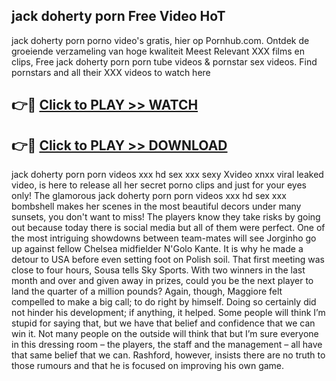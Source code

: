 ## jack doherty porn Free Video HoT 

jack doherty porn porno video's gratis, hier op Pornhub.com. Ontdek de groeiende verzameling van hoge kwaliteit Meest Relevant XXX films en clips,
Free jack doherty porn porn tube videos & pornstar sex videos. Find pornstars and all their XXX videos to watch here


## 👉🔴 [Click to PLAY >> WATCH](http://us.freeplayer.one?title=jack_doherty_porn&ref=16D)

## 👉🔴 [Click to PLAY >> DOWNLOAD](http://us.freeplayer.one?title=jack_doherty_porn&ref=16D)


jack doherty porn porn videos xxx hd sex xxx sexy Xvideo xnxx viral leaked video, is here to release all her secret porno clips and just for your eyes only! The glamorous jack doherty porn porn videos xxx hd sex xxx bombshell makes her scenes in the most beautiful decors under many sunsets, you don't want to miss! The players know they take risks by going out because today there is social media but all of them were perfect. One of the most intriguing showdowns between team-mates will see Jorginho go up against fellow Chelsea midfielder N'Golo Kante. It is why he made a detour to USA before even setting foot on Polish soil. That first meeting was close to four hours, Sousa tells Sky Sports. With two winners in the last month and over and given away in prizes, could you be the next player to land the quarter of a million pounds? Again, though, Maggiore felt compelled to make a big call; to do right by himself. Doing so certainly did not hinder his development; if anything, it helped. Some people will think I’m stupid for saying that, but we have that belief and confidence that we can win it. Not many people on the outside will think that but I’m sure everyone in this dressing room – the players, the staff and the management – all have that same belief that we can. Rashford, however, insists there are no truth to those rumours and that he is focused on improving his own game.